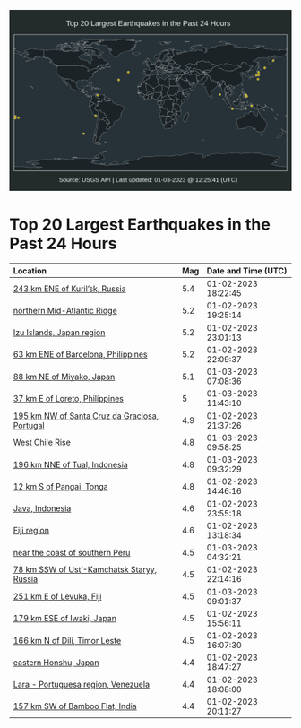 ![Map](./map.png)

# Top 20 Largest Earthquakes in the Past 24 Hours

| Location | Mag | Date and Time (UTC) |
|:---|:---|:---|
| [243 km ENE of Kuril’sk, Russia](https://earthquake.usgs.gov/earthquakes/eventpage/us7000j1n1) | 5.4 | 01-02-2023 18:22:45 |
| [northern Mid-Atlantic Ridge](https://earthquake.usgs.gov/earthquakes/eventpage/us7000j1nh) | 5.2 | 01-02-2023 19:25:14 |
| [Izu Islands, Japan region](https://earthquake.usgs.gov/earthquakes/eventpage/us7000j1pz) | 5.2 | 01-02-2023 23:01:13 |
| [63 km ENE of Barcelona, Philippines](https://earthquake.usgs.gov/earthquakes/eventpage/us7000j1pj) | 5.2 | 01-02-2023 22:09:37 |
| [88 km NE of Miyako, Japan](https://earthquake.usgs.gov/earthquakes/eventpage/us7000j1s3) | 5.1 | 01-03-2023 07:08:36 |
| [37 km E of Loreto, Philippines](https://earthquake.usgs.gov/earthquakes/eventpage/us7000j1td) | 5 | 01-03-2023 11:43:10 |
| [195 km NW of Santa Cruz da Graciosa, Portugal](https://earthquake.usgs.gov/earthquakes/eventpage/us7000j1p9) | 4.9 | 01-02-2023 21:37:26 |
| [West Chile Rise](https://earthquake.usgs.gov/earthquakes/eventpage/us7000j1sw) | 4.8 | 01-03-2023 09:58:25 |
| [196 km NNE of Tual, Indonesia](https://earthquake.usgs.gov/earthquakes/eventpage/us7000j1sr) | 4.8 | 01-03-2023 09:32:29 |
| [12 km S of Pangai, Tonga](https://earthquake.usgs.gov/earthquakes/eventpage/us7000j1m9) | 4.8 | 01-02-2023 14:46:16 |
| [Java, Indonesia](https://earthquake.usgs.gov/earthquakes/eventpage/us7000j1q7) | 4.6 | 01-02-2023 23:55:18 |
| [Fiji region](https://earthquake.usgs.gov/earthquakes/eventpage/us7000j1m2) | 4.6 | 01-02-2023 13:18:34 |
| [near the coast of southern Peru](https://earthquake.usgs.gov/earthquakes/eventpage/us7000j1r8) | 4.5 | 01-03-2023 04:32:21 |
| [78 km SSW of Ust’-Kamchatsk Staryy, Russia](https://earthquake.usgs.gov/earthquakes/eventpage/us7000j1pl) | 4.5 | 01-02-2023 22:14:16 |
| [251 km E of Levuka, Fiji](https://earthquake.usgs.gov/earthquakes/eventpage/us7000j1sj) | 4.5 | 01-03-2023 09:01:37 |
| [179 km ESE of Iwaki, Japan](https://earthquake.usgs.gov/earthquakes/eventpage/us7000j1mf) | 4.5 | 01-02-2023 15:56:11 |
| [166 km N of Dili, Timor Leste](https://earthquake.usgs.gov/earthquakes/eventpage/us7000j1mi) | 4.5 | 01-02-2023 16:07:30 |
| [eastern Honshu, Japan](https://earthquake.usgs.gov/earthquakes/eventpage/us7000j1n9) | 4.4 | 01-02-2023 18:47:27 |
| [Lara - Portuguesa region, Venezuela](https://earthquake.usgs.gov/earthquakes/eventpage/us7000j1mr) | 4.4 | 01-02-2023 18:08:00 |
| [157 km SW of Bamboo Flat, India](https://earthquake.usgs.gov/earthquakes/eventpage/us7000j1nn) | 4.4 | 01-02-2023 20:11:27 |
